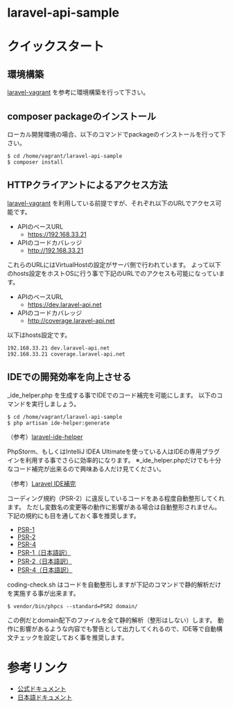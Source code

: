# laravel-api-sample

# クイックスタート

## 環境構築

[laravel-vagrant](https://github.com/keita-nishimoto/laravel-vagrant) を参考に環境構築を行って下さい。

## composer packageのインストール

ローカル開発環境の場合、以下のコマンドでpackageのインストールを行って下さい。

```
$ cd /home/vagrant/laravel-api-sample
$ composer install
```

## HTTPクライアントによるアクセス方法

[laravel-vagrant](https://github.com/keita-nishimoto/laravel-vagrant) を利用している前提ですが、それぞれ以下のURLでアクセス可能です。

- APIのベースURL
    - https://192.168.33.21
- APIのコードカバレッジ
    - http://192.168.33.21

これらのURLにはVirtualHostの設定がサーバ側で行われています。
よって以下のhosts設定をホストOSに行う事で下記のURLでのアクセスも可能になっています。

- APIのベースURL
    - https://dev.laravel-api.net
- APIのコードカバレッジ
    - http://coverage.laravel-api.net

以下はhosts設定です。

```
192.168.33.21 dev.laravel-api.net
192.168.33.21 coverage.laravel-api.net
```

## IDEでの開発効率を向上させる

_ide_helper.php を生成する事でIDEでのコード補完を可能にします。
以下のコマンドを実行しましょう。

```
$ cd /home/vagrant/laravel-api-sample
$ php artisan ide-helper:generate
```

（参考）[laravel-ide-helper](https://github.com/barryvdh/laravel-ide-helper)


PhpStorm、もしくはIntelliJ IDEA Ultimateを使っている人はIDEの専用プラグインを利用する事でさらに効率的になります。
※_ide_helper.phpだけでも十分なコード補完が出来るので興味ある人だけ見てください。

（参考）[Laravel IDE補完](http://blog.comnect.jp.net/blog/119)

コーディング規約（PSR-2）に違反しているコードをある程度自動整形してくれます。
ただし変数名の変更等の動作に影響がある場合は自動整形されません。
下記の規約にも目を通しておく事を推奨します。

- [PSR-1](http://www.php-fig.org/psr/psr-1/)
- [PSR-2](http://www.php-fig.org/psr/psr-2/)
- [PSR-4](http://www.php-fig.org/psr/psr-4/)
- [PSR-1（日本語訳）](http://www.infiniteloop.co.jp/docs/psr/psr-1-basic-coding-standard.html)
- [PSR-2（日本語訳）](http://www.infiniteloop.co.jp/docs/psr/psr-2-coding-style-guide.html)
- [PSR-4（日本語訳）](http://qiita.com/inouet/items/0208237629496070bbd4)

coding-check.sh はコードを自動整形しますが下記のコマンドで静的解析だけを実施する事が出来ます。

```
$ vendor/bin/phpcs --standard=PSR2 domain/
```

この例だとdomain配下のファイルを全て静的解析（整形はしない）します。
動作に影響があるような内容でも警告として出力してくれるので、IDE等で自動構文チェックを設定しておく事を推奨します。

# 参考リンク

- [公式ドキュメント](https://laravel.com/docs/5.3)
- [日本語ドキュメント](https://readouble.com/laravel/5.3/ja/)
